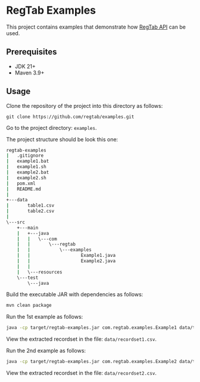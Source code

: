 # RegTab Examples

This project contains examples that demonstrate how [RegTab API](https://github.com/regtab/regtab) can be used.

## Prerequisites

- JDK 21+
- Maven 3.9+

## Usage

Clone the repository of the project into this directory as follows:
```
git clone https://github.com/regtab/examples.git
```

Go to the project directory: `examples`.

The project structure should be look this one:
```bash
regtab-examples
|   .gitignore
|   example1.bat
|   example1.sh
|   example2.bat
|   example2.sh
|   pom.xml
|   README.md
|   
+---data
|       table1.csv
|       table2.csv
|       
\---src
    +---main
    |   +---java
    |   |   \---com
    |   |       \---regtab
    |   |           \---examples
    |   |                   Example1.java
    |   |                   Example2.java
    |   |                   
    |   \---resources
    \---test
        \---java
```

Build the executable JAR with dependencies as follows:
```bash
mvn clean package
```

Run the 1st example as follows:
```bash
java -cp target/regtab-examples.jar com.regtab.examples.Example1 data/table1.csv data/recordset1.csv
```

View the extracted recordset in the file: `data/recordset1.csv`.

Run the 2nd example as follows:

```bash
java -cp target/regtab-examples.jar com.regtab.examples.Example2 data/table2.csv data/recordset2.csv
```

View the extracted recordset in the file: `data/recordset2.csv`.